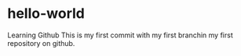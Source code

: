 # hello-world
Learning Github
This is my first commit with my first branchin my first repository on github.

